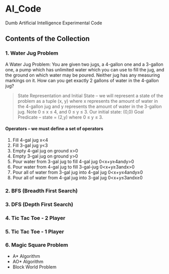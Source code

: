 # AI_Code
Dumb Artificial Intelligence Experimental Code

## Contents of the Collection

### 1. Water Jug Problem
A Water Jug Problem: You are given two jugs, a 4-gallon one and a 3-gallon one, a pump which has unlimited water which you can use to fill the jug, and the ground on which water may be poured. Neither jug has any measuring markings on it. How can you get exactly 2 gallons of water in the 4-gallon jug?
> State Representation and Initial State – we will represent a state of the problem as a tuple (x, y) where x represents the amount of water in the 4-gallon jug and y represents the amount of water in the 3-gallon jug. Note 0 ≤ x ≤ 4, and 0 ≤ y ≤ 3. Our initial state: (0,0)
> Goal Predicate – state = (2,y) where 0 ≤ y ≤ 3.

#### Operators – we must define a set of operators
1. Fill 4-gal jug x<4
2. Fill 3-gal jug y<3
3. Empty 4-gal jug on ground x>0
4. Empty 3-gal jug on ground y>0
5. Pour water from 3-gal jug to fill 4-gal jug 0<x+y≥4andy>0
6. Pour water from 4-gal jug to fill 3-gal-jug 0<x+y≥3andx>0
7. Pour all of water from 3-gal jug into 4-gal jug 0<x+y≤4andy≥0
8. Pour all of water from 4-gal jug into 3-gal jug 0<x+y≤3andx≥0

### 2. BFS (Breadth First Search)
### 3. DFS (Depth First Search)
### 4. Tic Tac Toe - 2 Player
### 5. Tic Tac Toe - 1 Player
### 6. Magic Square Problem

- A* Algorithm
- AO* Algorithm
- Block World Problem
